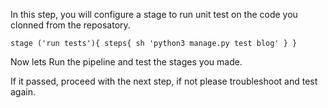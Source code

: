 In this step, you will configure a stage to run unit test on the code you clonned from the reposatory.

`
		stage ('run tests'){
			steps{
				sh 'python3 manage.py test blog'
			}
		}
`

Now lets Run the pipeline and test the stages you made.

If it passed, proceed with the next step, if not please troubleshoot and test again.